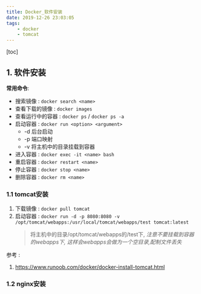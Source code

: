 ```yaml
---
title: Docker_软件安装
date: 2019-12-26 23:03:05
tags: 
    - docker
    - tomcat
---
```


[toc]

## 1. 软件安装

**常用命令**:

* 搜索镜像 : `docker search <name>` 
* 查看下载的镜像 : `docker images`
* 查看运行中的容器 : `docker ps` / `docker ps -a`
* 启动容器 : `docker run <option> <argument>`
   * -d 后台启动
   * -p 端口映射
   * -v 将主机中的目录挂载到容器
* 进入容器 : `docker exec -it <name> bash`
* 重启容器 : `docker restart <name>`
* 停止容器 : `docker stop <name>`
* 删除容器 : `docker rm <name>`

### 1.1 tomcat安装

1. 下载镜像 : `docker pull tomcat`
2. 启动容器 : `docker run -d -p 8080:8080 -v /opt/tomcat/webapps:/usr/local/tomcat/webapps/test tomcat:latest`
   > 将主机中的目录/opt/tomcat/webapps的/test下, *注意不要挂载到容器的webapps下, 这样会webapps会做为一个空目录,配制文件丢失*

参考 : 
1. <https://www.runoob.com/docker/docker-install-tomcat.html>

### 1.2 nginx安装